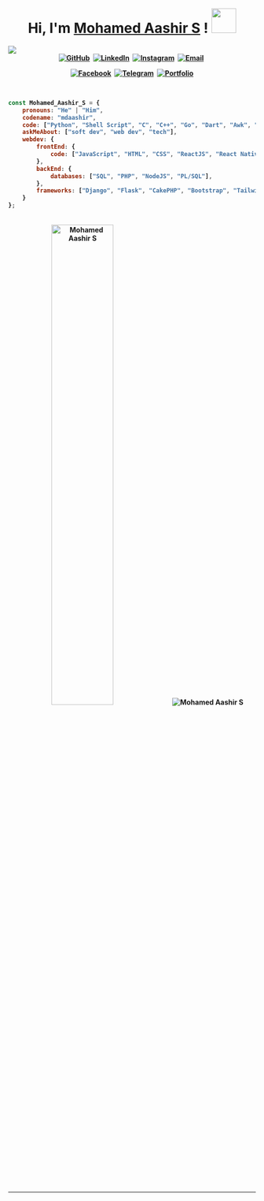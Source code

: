 <h1 align="center"><b>Hi, I'm <a href="https://github.com/mdaashir" rel="nofollow"><b>Mohamed Aashir S</b></a> ! <img src="https://media.giphy.com/media/mGcNjsfWAjY5AEZNw6/giphy.gif" width="50"></h1>

<img src="https://readme-typing-svg.demolab.com?font=Fira+Code&pause=1000&center=true&vCenter=true&multiline=true&random=false&width=1000&height=110&lines=A+Tech+Enthusiast+with+a+passion+for+coding.;With+a+background+in+full-stack+web+development+and+native+app+development%2C;+I+excel+at+crafting+elegant+solutions+to+complex+challenges." />

<div align="center">
  <a href="https://github.com/mdaashir" target="_blank"><img src="https://img.shields.io/badge/GitHub-000000?style=for-the-badge&logo=github&logoColor=white" alt="GitHub"/></a>&nbsp;
  <a href="https://linkedin.com/in/mdaashir" target="_blank"><img src="https://img.shields.io/badge/LinkedIn-000000?style=for-the-badge&logo=linkedin&logoColor=0077B5" alt="LinkedIn"/></a>&nbsp;
  <a href="https://instagram.com/s.mdaashir" target="_blank"><img src="https://img.shields.io/badge/Instagram-000000?style=for-the-badge&logo=instagram&logoColor=E4405F" alt="Instagram"/></a>&nbsp;
  <a href="mailto:s.mohamedaashir@gmail.com" target="_blank"><img src="https://img.shields.io/badge/Email-000000?style=for-the-badge&logo=gmail&logoColor=D14836" alt="Email"/></a>&nbsp;

  <a href="https://facebook.com/s.mdaashir" target="_blank"><img src="https://img.shields.io/badge/Facebook-000000?style=for-the-badge&logo=Facebook&logoColor=1877F2" alt="Facebook"/></a>&nbsp;
  <a href="https://t.me/MohamedAashirS" target="_blank"><img src="https://img.shields.io/badge/Telegram-000000?style=for-the-badge&logo=telegram&logoColor=2CA5E0" alt="Telegram"/></a>&nbsp;
  <a href="https://mdaashir.github.io/" target="_blank"><img src="https://img.shields.io/badge/Portfolio-000000?style=for-the-badge&logo=microsoft-edge&logoColor=E37400" alt="Portfolio"/></a>
</div>

<br>

```javascript
const Mohamed_Aashir_S = {
    pronouns: "He" | "Him",
    codename: "mdaashir",
    code: ["Python", "Shell Script", "C", "C++", "Go", "Dart", "Awk", "Assembly Language", "R"],
    askMeAbout: ["soft dev", "web dev", "tech"],
    webdev: {
        frontEnd: {
            code: ["JavaScript", "HTML", "CSS", "ReactJS", "React Native"],
        },
        backEnd: {
            databases: ["SQL", "PHP", "NodeJS", "PL/SQL"],
        },
        frameworks: ["Django", "Flask", "CakePHP", "Bootstrap", "Tailwind CSS", "Flutter"],
    }
};
```

<br>

<!--
<img align="right" alt="Mohamed Aashir S" src="https://github-readme-stats.vercel.app/api?username=mdaashir&show_icons=true&count_private=true&theme=midnight-purple&bg_color=151515&hide_rank=true&border_radius=20" />
-->
<div align="center" >
  <img alt="Mohamed Aashir S" src="https://github-readme-stats.vercel.app/api?username=mdaashir&count_private=true&show_icons=true&theme=algolia&border_radius=20&rank_icon=github&include_all_commits=true" style="width: 50%;" />
  <img width="50" />
  <img alt="Mohamed Aashir S" src="https://github-readme-stats.vercel.app/api/top-langs/?username=mdaashir&show_icons=true&theme=algolia&border_radius=20&layout=donut" />
</div>

<hr>
